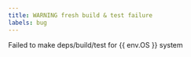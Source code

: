 ```yaml
---
title: WARNING fresh build & test failure
labels: bug
---
```

Failed to make deps/build/test for {{ env.OS }} system
